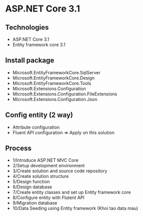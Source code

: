 # ASP.NET Core 3.1
## Technologies
- ASP.NET Core 3.1
- Entity framework core 3.1
## Install package
- Microsoft.EntityFrameworkCore.SqlServer
- Microsoft.EntityFrameworkCore.Design
- Microsoft.EntityFrameworkCore.Tools
- Microsoft.Extensions.Configuration
- Microsoft.Extensions.Configuration.FileExtensions
- Microsoft.Extensions.Configuration.Json
## Config entity (2 way)
- Attribute configuration
- Fluent API configuration => Apply on this solution

## Process
- 1/Introduce ASP.NET MVC Core
- 2/Setup development environment 
- 3/Create solution and source code repository
- 4/Create solution structure
- 5/Design function
- 6/Design database
- 7/Create entity classes and set up Entity framework core
- 8/Configure entity with Flutent API
- 9/Migration database
- 10/Data Seeding using Entity framework (Khoi tao data mau)